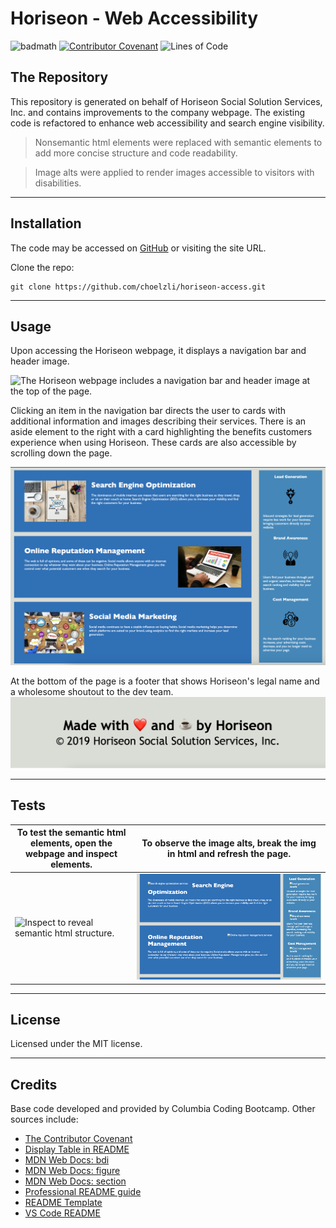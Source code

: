 # Horiseon - Web Accessibility
![badmath](https://img.shields.io/github/languages/top/lernantino/badmath)
[![Contributor Covenant](https://img.shields.io/badge/Contributor%20Covenant-2.1-4baaaa.svg)](code_of_conduct.md)
![Lines of Code](https://img.shields.io/tokei/lines/github/choelzli/horiseon-access)
## The Repository

This repository is generated on behalf of Horiseon Social Solution Services, Inc. and contains improvements to the company webpage.  The existing code is refactored to enhance web accessibility and search engine visibility. 

> Nonsemantic html elements were replaced with semantic elements to add more concise structure and code readability.

>Image alts were applied to render images accessible to visitors with disabilities.

---

## Installation

The code may be accessed on [GitHub](https://github.com/choelzli/horiseon-access) or visiting the site URL.

Clone the repo:
```
git clone https://github.com/choelzli/horiseon-access.git
```

---

## Usage

Upon accessing the Horiseon webpage, it displays a navigation bar and header image.  

![The Horiseon webpage includes a navigation bar and header image at the top of the page.](./assets/images/ss-readme.png)

Clicking an item in the navigation bar directs the user to cards with additional information and images describing their services.  There is an aside element to the right with a card highlighting the benefits customers experience when using Horiseon.  These cards are also accessible by scrolling down the page.

![The Horiseon webpage includes cards with text and images in the main body](./assets/images/ss-readme2.png)

At the bottom of the page is a footer that shows Horiseon's legal name and a wholesome shoutout to the dev team.
![The Horiseon webpage includes a footer at the bottom of the page](./assets/images/ss-readme3.png)

---
## Tests
To test the semantic html elements, open the webpage and inspect elements.  | To observe the image alts, break the img in html and refresh the page.
------------- | -------------
![Inspect to reveal semantic html structure.](./assets/images/ss-readme4.png) | ![Break the img to reveal the image alts](./assets/images/ss-readme5.png)

---

## License

Licensed under the MIT license.

---

## Credits

Base code developed and provided by Columbia Coding Bootcamp. Other sources include:
* [The Contributor Covenant](https://www.contributor-covenant.org/)
* [Display Table in README](https://stackoverflow.com/questions/39378020/how-to-display-table-in-readme-md-file-in-github)
* [MDN Web Docs: bdi](https://developer.mozilla.org/en-US/docs/Web/HTML/Element/bdi)
* [MDN Web Docs: figure](https://developer.mozilla.org/en-US/docs/Web/HTML/Element/figure)
* [MDN Web Docs: section](https://developer.mozilla.org/en-US/docs/Web/HTML/Element/section)
* [Professional README guide](https://coding-boot-camp.github.io/full-stack/github/professional-readme-guide)
* [README Template](https://github.com/othneildrew/Best-README-Template)
* [VS Code README](https://github.com/microsoft/vscode/tree/main)
